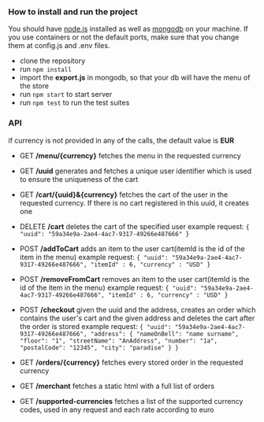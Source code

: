 ### How to install and run the project

You should have [node.js](https://nodejs.org/en/) installed as well as [mongodb](https://www.mongodb.com/) on your machine.
If you use containers or not the default ports, make sure that you change them at config.js and .env files.

* clone the repository
* run `npm install` 
* import the __export.js__ in mongodb, so that your db will have the menu of the store
* run `npm start` to start server
* run `npm test` to run the test suites

### API

if currency is not provided in any of the calls, the default value is __EUR__

* GET __/menu/{currency}__
fetches the menu in the requested currency

* GET __/uuid__
generates and fetches a unique user identifier which is used to ensure the uniqueness of the cart

* GET __/cart/{uuid}&{currency}__
fetches the cart of the user in the requested currency. If there is no cart registered in this uuid, it creates one

* DELETE __/cart__
deletes the cart of the specified user
example request:
`{
	"uuid": "59a34e9a-2ae4-4ac7-9317-49266e487666"
}`

* POST __/addToCart__
adds an item to the user cart(itemId is the id of the item in the menu)
example request:
`{
	"uuid": "59a34e9a-2ae4-4ac7-9317-49266e487666",
	"itemId" : 6,
	"currency" : "USD"
}`

* POST __/removeFromCart__
removes an item to the user cart(itemId is the id of the item in the menu)
example request:
`{
	"uuid": "59a34e9a-2ae4-4ac7-9317-49266e487666",
	"itemId" : 6,
	"currency" : "USD"
}`

* POST __/checkout__
given the uuid and the address, creates an order which contains the user's cart and the given address and deletes the cart after the order is stored
example request:
`{
	"uuid": "59a34e9a-2ae4-4ac7-9317-49266e487666",
	"address": {
		"nameOnBell": "name surname",
        "floor": "1",
        "streetName": "AnAddress",
        "number": "1a",
        "postalCode": "12345",
        "city": "paradise"
	}
}`

* GET __/orders/{currency}__
fetches every stored order in the requested currency

* GET __/merchant__
fetches a static html with a full list of orders

* GET __/supported-currencies__
fetches a list of the supported currency codes, used in any request and each rate according to euro